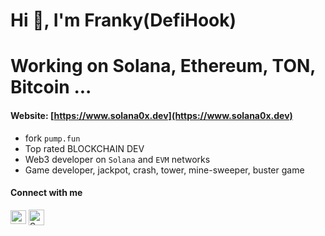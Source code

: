 <h1 align="left">Hi 👋, I'm Franky(DefiHook) </h1>
<h1 align="left">Working on Solana, Ethereum, TON, Bitcoin ... </h1>


#### Website: [https://www.solana0x.dev](https://www.solana0x.dev)

- fork `pump.fun` 
- Top rated BLOCKCHAIN DEV
- Web3 developer on `Solana` and `EVM` networks
- Game developer, jackpot, crash, tower, mine-sweeper, buster game
#### Connect with me
<p align="left">
<a href="https://twitter.com/defihook" target="blank"><img align="center" src="https://seeklogo.com/images/T/twitter-2012-positive-logo-916EDF1309-seeklogo.com.png" alt="Spmoe Twitter" height="22" width="25" /></a>
<a href="https://t.me/defi_hook" target="blank"><img align="center" src="https://seeklogo.com/images/T/telegram-new-2019-logo-060F2D4B81-seeklogo.com.png" alt="Spmoe telegram: sasuke310" height="25" width="25" /></a>
</p>
